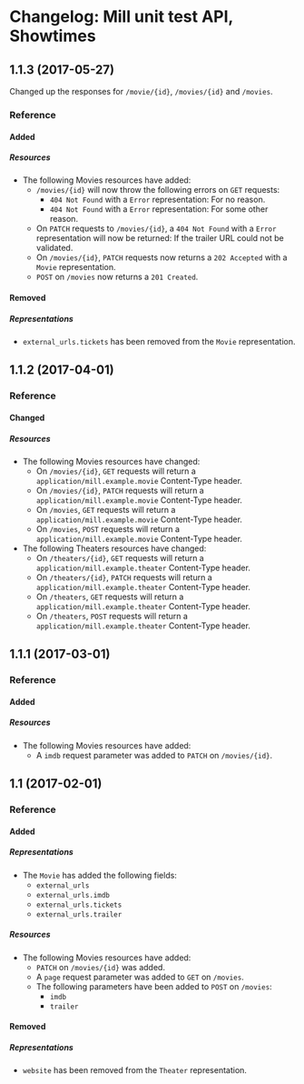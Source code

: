 # Changelog: Mill unit test API, Showtimes

## 1.1.3 (2017-05-27)
Changed up the responses for `/movie/{id}`, `/movies/{id}` and `/movies`.

### Reference
#### Added
##### Resources
- The following Movies resources have added:
    - `/movies/{id}` will now throw the following errors on `GET` requests:
        - `404 Not Found` with a `Error` representation: For no reason.
        - `404 Not Found` with a `Error` representation: For some other reason.
    - On `PATCH` requests to `/movies/{id}`, a `404 Not Found` with a `Error` representation will now be returned: If the trailer URL could not be validated.
    - On `/movies/{id}`, `PATCH` requests now returns a `202 Accepted` with a `Movie` representation.
    - `POST` on `/movies` now returns a `201 Created`.

#### Removed
##### Representations
- `external_urls.tickets` has been removed from the `Movie` representation.

## 1.1.2 (2017-04-01)
### Reference
#### Changed
##### Resources
- The following Movies resources have changed:
    - On `/movies/{id}`, `GET` requests will return a `application/mill.example.movie` Content-Type header.
    - On `/movies/{id}`, `PATCH` requests will return a `application/mill.example.movie` Content-Type header.
    - On `/movies`, `GET` requests will return a `application/mill.example.movie` Content-Type header.
    - On `/movies`, `POST` requests will return a `application/mill.example.movie` Content-Type header.
- The following Theaters resources have changed:
    - On `/theaters/{id}`, `GET` requests will return a `application/mill.example.theater` Content-Type header.
    - On `/theaters/{id}`, `PATCH` requests will return a `application/mill.example.theater` Content-Type header.
    - On `/theaters`, `GET` requests will return a `application/mill.example.theater` Content-Type header.
    - On `/theaters`, `POST` requests will return a `application/mill.example.theater` Content-Type header.

## 1.1.1 (2017-03-01)
### Reference
#### Added
##### Resources
- The following Movies resources have added:
    - A `imdb` request parameter was added to `PATCH` on `/movies/{id}`.

## 1.1 (2017-02-01)
### Reference
#### Added
##### Representations
- The `Movie` has added the following fields:
    - `external_urls`
    - `external_urls.imdb`
    - `external_urls.tickets`
    - `external_urls.trailer`

##### Resources
- The following Movies resources have added:
    - `PATCH` on `/movies/{id}` was added.
    - A `page` request parameter was added to `GET` on `/movies`.
    - The following parameters have been added to `POST` on `/movies`:
        - `imdb`
        - `trailer`

#### Removed
##### Representations
- `website` has been removed from the `Theater` representation.